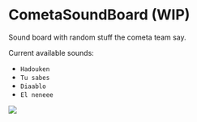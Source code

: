 # CometaSoundBoard (WIP)
Sound board with random stuff the cometa team say.



Current available sounds:
- ```Hadouken```
- ```Tu sabes```
- ```Diaablo```
- ```El neneee```

![](http://media1.giphy.com/media/E1nBGAHynMeCA/giphy.gif)

